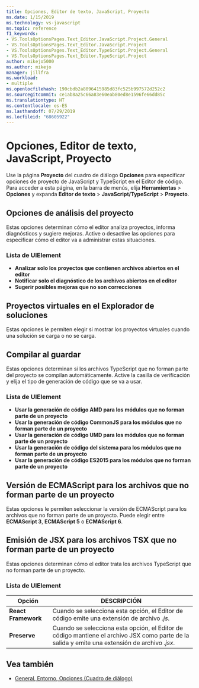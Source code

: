 ```yaml
---
title: Opciones, Editor de texto, JavaScript, Proyecto
ms.date: 1/15/2019
ms.technology: vs-javascript
ms.topic: reference
f1_keywords:
- VS.ToolsOptionsPages.Text_Editor.JavaScript.Project.General
- VS.ToolsOptionsPages.Text_Editor.JavaScript.Project
- VS.ToolsOptionsPages.Text_Editor.TypeScript.Project.General
- VS.ToolsOptionsPages.Text_Editor.TypeScript.Project
author: mikejo5000
ms.author: mikejo
manager: jillfra
ms.workload:
- multiple
ms.openlocfilehash: 190cbdb2a8096415985d83fc525b997572d252c2
ms.sourcegitcommit: ce1ab8a25c66a83e60eab80ed8e1596fe66dd85c
ms.translationtype: HT
ms.contentlocale: es-ES
ms.lasthandoff: 07/29/2019
ms.locfileid: "68605922"
---
```

# <a name="options-text-editor-javascript-project"></a>Opciones, Editor de texto, JavaScript, Proyecto

Use la página **Proyecto** del cuadro de diálogo **Opciones** para especificar opciones de proyecto de JavaScript y TypeScript en el Editor de código. Para acceder a esta página, en la barra de menús, elija **Herramientas** > **Opciones** y expanda **Editor de texto** > **JavaScript/TypeScript** > **Proyecto**.

## <a name="project-analysis-options"></a>Opciones de análisis del proyecto

Estas opciones determinan cómo el editor analiza proyectos, informa diagnósticos y sugiere mejoras. Active o desactive las opciones para especificar cómo el editor va a administrar estas situaciones.

### <a name="uielement-list"></a>Lista de UIElement

- **Analizar solo los proyectos que contienen archivos abiertos en el editor**
- **Notificar solo el diagnóstico de los archivos abiertos en el editor**
- **Sugerir posibles mejoras que no son correcciones**

## <a name="virtual-projects-in-solution-explorer"></a>Proyectos virtuales en el Explorador de soluciones

Estas opciones le permiten elegir si mostrar los proyectos virtuales cuando una solución se carga o no se carga.

## <a name="compile-on-save"></a>Compilar al guardar

Estas opciones determinan si los archivos TypeScript que no forman parte del proyecto se compilan automáticamente. Active la casilla de verificación y elija el tipo de generación de código que se va a usar.

### <a name="uielement-list"></a>Lista de UIElement

- **Usar la generación de código AMD para los módulos que no forman parte de un proyecto**
- **Usar la generación de código CommonJS para los módulos que no forman parte de un proyecto**
- **Usar la generación de código UMD para los módulos que no forman parte de un proyecto**
- **Usar la generación de código del sistema para los módulos que no forman parte de un proyecto**
- **Usar la generación de código ES2015 para los módulos que no forman parte de un proyecto**

## <a name="ecmascript-version-for-files-that-are-not-part-of-a-project"></a>Versión de ECMAScript para los archivos que no forman parte de un proyecto

Estas opciones le permiten seleccionar la versión de ECMAScript para los archivos que no forman parte de un proyecto. Puede elegir entre **ECMAScript 3**, **ECMAScript 5** o **ECMAScript 6**.

## <a name="jsx-emit-for-tsx-files-that-are-not-part-of-a-project"></a>Emisión de JSX para los archivos TSX que no forman parte de un proyecto

Estas opciones determinan cómo el editor trata los archivos TypeScript que no forman parte de un proyecto.

### <a name="uielement-list"></a>Lista de UIElement

|Opción|DESCRIPCIÓN|
|------------|-----------------|
|**React Framework**|Cuando se selecciona esta opción, el Editor de código emite una extensión de archivo *.js*.|
|**Preserve**|Cuando se selecciona esta opción, el Editor de código mantiene el archivo JSX como parte de la salida y emite una extensión de archivo *.jsx*.|

## <a name="see-also"></a>Vea también

- [General, Entorno, Opciones (Cuadro de diálogo)](../../ide/reference/general-environment-options-dialog-box.md)